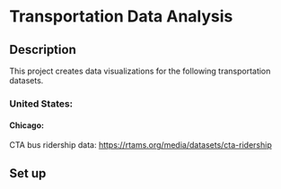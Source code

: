 # Transportation Data Analysis

## Description

This project creates data visualizations for the following transportation datasets.

### United States:

#### Chicago:

CTA bus ridership data: https://rtams.org/media/datasets/cta-ridership
 
## Set up


